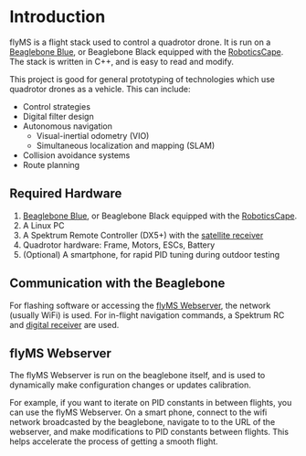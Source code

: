 # Introduction

flyMS is a flight stack used to control a quadrotor drone. It is run on a
[Beaglebone Blue](https://beagleboard.org/blue), or Beaglebone Black equipped with the
[RoboticsCape](https://www.newark.com/element14/bb-cape-robotics/robotics-cape-9-18-vdc/dp/95Y0637).
The stack is written in C++, and is easy to read and modify.

This project is good for general prototyping of technologies which use quadrotor drones as a vehicle. This can include:
* Control strategies
* Digital filter design
* Autonomous navigation
    * Visual-inertial odometry (VIO)
    * Simultaneous localization and mapping (SLAM)
* Collision avoidance systems
* Route planning

## Required Hardware

1. [Beaglebone Blue](https://beagleboard.org/blue), or Beaglebone Black equipped with the
[RoboticsCape](https://www.newark.com/element14/bb-cape-robotics/robotics-cape-9-18-vdc/dp/95Y0637).
2. A Linux PC
3. A Spektrum Remote Controller (DX5+) with the
[satellite receiver](https://www.spektrumrc.com/Products/Default.aspx?ProdID=SPM9645)
4. Quadrotor hardware: Frame, Motors, ESCs, Battery
5. (Optional) A smartphone, for rapid PID tuning during outdoor testing


## Communication with the Beaglebone

For flashing software or accessing the [flyMS Webserver](#flyMS-Webserver), the network (usually WiFi) is used. For
in-flight navigation commands, a Spektrum RC and
[digital receiver](https://www.spektrumrc.com/Products/Default.aspx?ProdID=SPM9645) are used.

## flyMS Webserver

The flyMS Webserver is run on the beaglebone itself, and is used to dynamically make configuration changes or updates
calibration.

For example, if you want to iterate on PID constants in between flights, you can use the flyMS Webserver. On a smart
phone, connect to the wifi network broadcasted by the beaglebone, navigate to to the URL of the webserver, and make
modifications to PID constants between flights. This helps accelerate the process of getting a smooth flight.
